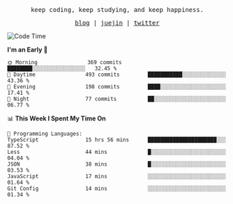 <p align="center">
  <samp>
    <span>keep coding, keep studying, and keep happiness.</span>
  </samp>
</p>

<p align="center">
  <samp>
    <a href="https://deweyou.me">blog</a>  |
    <a href="https://juejin.cn/user/4309700183594366">juejin</a> |
    <a href="https://twitter.com/ouduidui">twitter</a>
  </samp>
</p>

<!--START_SECTION:waka-->
![Code Time](http://img.shields.io/badge/Code%20Time-5%2C371%20hrs%208%20mins-blue)

**I'm an Early 🐤** 

```text
🌞 Morning                369 commits         ████████░░░░░░░░░░░░░░░░░   32.45 % 
🌆 Daytime                493 commits         ███████████░░░░░░░░░░░░░░   43.36 % 
🌃 Evening                198 commits         ████░░░░░░░░░░░░░░░░░░░░░   17.41 % 
🌙 Night                  77 commits          ██░░░░░░░░░░░░░░░░░░░░░░░   06.77 % 
```


📊 **This Week I Spent My Time On** 

```text
💬 Programming Languages: 
TypeScript               15 hrs 56 mins      ██████████████████████░░░   87.52 % 
Less                     44 mins             █░░░░░░░░░░░░░░░░░░░░░░░░   04.04 % 
JSON                     38 mins             █░░░░░░░░░░░░░░░░░░░░░░░░   03.53 % 
JavaScript               17 mins             ░░░░░░░░░░░░░░░░░░░░░░░░░   01.64 % 
Git Config               14 mins             ░░░░░░░░░░░░░░░░░░░░░░░░░   01.34 % 
```


<!--END_SECTION:waka-->
